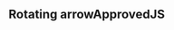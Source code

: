 <h2>Rotating arrow<span class="status approved">Approved</span><span class="status js">JS</span></h2>
